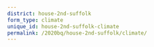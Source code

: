 ```yaml
---
district: house-2nd-suffolk
form_type: climate
unique_id: house-2nd-suffolk-climate
permalink: /2020bq/house-2nd-suffolk/climate/
---
```

